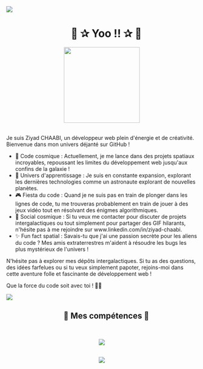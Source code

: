 <img src="https://user-images.githubusercontent.com/73097560/115834477-dbab4500-a447-11eb-908a-139a6edaec5c.gif">

<div id="user-content-toc">
  <ul align="center">
    <summary><h1>👋 ✰ Yoo !! ✰ 👋</h1></summary>
  </ul>
</div>

<div align="center">
  <img width="200" src="https://avatars.githubusercontent.com/u/105368200?v=4"></br></br>
</div>

<p>Je suis Ziyad CHAABI, un développeur web plein d'énergie et de créativité. Bienvenue dans mon univers déjanté sur GitHub !</p>

<ul>
  <li>🚀 Code cosmique : Actuellement, je me lance dans des projets spatiaux incroyables, repoussant les limites du développement web jusqu'aux confins de la galaxie !</li>
  <li>🌌 Univers d'apprentissage : Je suis en constante expansion, explorant les dernières technologies comme un astronaute explorant de nouvelles planètes.</li>
  <li>🎮 Fiesta du code : Quand je ne suis pas en train de plonger dans les lignes de code, tu me trouveras probablement en train de jouer à des jeux vidéo tout en résolvant des énigmes algorithmiques.</li>
  <li>📱 Social cosmique : Si tu veux me contacter pour discuter de projets intergalactiques ou tout simplement pour partager des GIF hilarants, n'hésite pas à me rejoindre sur www.linkedin.com/in/ziyad-chaabi. </li>
  <li>✨ Fun fact spatial : Savais-tu que j'ai une passion secrète pour les aliens du code ? Mes amis extraterrestres m'aident à résoudre les bugs les plus mystérieux de l'univers !</li>
</ul>

<p>N'hésite pas à explorer mes dépôts intergalactiques. Si tu as des questions, des idées farfelues ou si tu veux simplement papoter, rejoins-moi dans cette aventure folle et fascinante de développement web !</p>

<p>Que la force du code soit avec toi ! 🚀🌟</p>

<img src="https://user-images.githubusercontent.com/73097560/115834477-dbab4500-a447-11eb-908a-139a6edaec5c.gif">

<div id="user-content-toc">
  <ul align="center">
    <summary><h2>🚀 Mes compétences 🚀</h2></summary><br>
  </ul>
</div>

<p align="center">
  <a href="https://skillicons.dev">
    <img src="https://skillicons.dev/icons?i=git,bootstrap,css,html,php,js,scss,discord,figma,github,java,linux,mysql,react,tailwind,vscode,eclipse,wordpress,blender,powershell,ai,ps,pr,xd,sketchup,unity,c,cpp&perline=14" />
  </a>
</p><br>
  <div align="center">
    <img  align="center"  src="https://github-readme-stats.vercel.app/api?username=Subdij&theme=gruvbox&show_icons=true&count_private=true" />
  </div>

</div>
